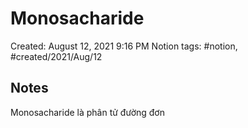 # Monosacharide

Created: August 12, 2021 9:16 PM
Notion tags: #notion, #created/2021/Aug/12

## Notes
Monosacharide là phân tử đường đơn

